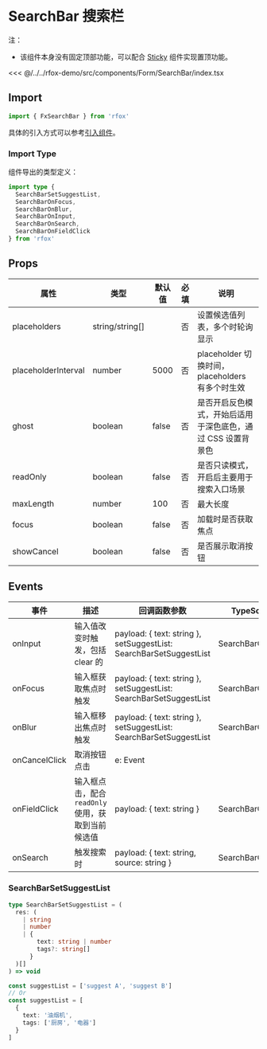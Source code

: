 # SearchBar 搜索栏

注：

- 该组件本身没有固定顶部功能，可以配合 [Sticky](./Sticky.md) 组件实现置顶功能。

<CodeDemo name="SearchBar">

<<< @/../../rfox-demo/src/components/Form/SearchBar/index.tsx

</CodeDemo>

## Import

```js
import { FxSearchBar } from 'rfox'
```

具体的引入方式可以参考[引入组件](../guide/import.md)。

### Import Type

组件导出的类型定义：

```ts
import type {
  SearchBarSetSuggestList,
  SearchBarOnFocus,
  SearchBarOnBlur,
  SearchBarOnInput,
  SearchBarOnSearch,
  SearchBarOnFieldClick
} from 'rfox'
```

## Props

| 属性                | 类型            | 默认值 | 必填 | 说明                                                        |
| ------------------- | --------------- | ------ | ---- | ----------------------------------------------------------- |
| placeholders        | string/string[] |        | 否   | 设置候选值列表，多个时轮询显示                              |
| placeholderInterval | number          | 5000   | 否   | placeholder 切换时间，placeholders 有多个时生效             |
| ghost               | boolean         | false  | 否   | 是否开启反色模式，开始后适用于深色底色，通过 CSS 设置背景色 |
| readOnly            | boolean         | false  | 否   | 是否只读模式，开启后主要用于搜索入口场景                    |
| maxLength           | number          | 100    | 否   | 最大长度                                                    |
| focus               | boolean         | false  | 否   | 加载时是否获取焦点                                          |
| showCancel          | boolean         | false  | 否   | 是否展示取消按钮                                            |

## Events

| 事件          | 描述                                               | 回调函数参数                                                       | TypeScript 函数       |
| ------------- | -------------------------------------------------- | ------------------------------------------------------------------ | --------------------- |
| onInput       | 输入值改变时触发，包括 clear 的                    | payload: { text: string }, setSuggestList: SearchBarSetSuggestList | SearchBarOnInput      |
| onFocus       | 输入框获取焦点时触发                               | payload: { text: string }, setSuggestList: SearchBarSetSuggestList | SearchBarOnFocus      |
| onBlur        | 输入框移出焦点时触发                               | payload: { text: string }, setSuggestList: SearchBarSetSuggestList | SearchBarOnBlur       |
| onCancelClick | 取消按钮点击                                       | e: Event                                                           |                       |
| onFieldClick  | 输入框点击，配合 `readOnly` 使用，获取到当前候选值 | payload: { text: string }                                          | SearchBarOnFieldClick |
| onSearch      | 触发搜索时                                         | payload: { text: string, source: string }                          | SearchBarOnSearch     |

### SearchBarSetSuggestList

```ts
type SearchBarSetSuggestList = (
  res: (
    | string
    | number
    | {
        text: string | number
        tags?: string[]
      }
  )[]
) => void

const suggestList = ['suggest A', 'suggest B']
// Or
const suggestList = [
  {
    text: '油烟机',
    tags: ['厨房', '电器']
  }
]
```

